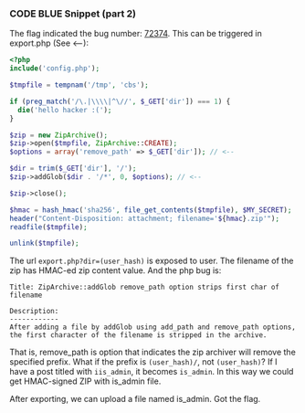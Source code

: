 ### CODE BLUE Snippet (part 2)

The flag indicated the bug number: [72374](https://bugs.php.net/bug.php?id=72374). This can be triggered in export.php (See <--):

```php
<?php
include('config.php');

$tmpfile = tempnam('/tmp', 'cbs');

if (preg_match('/\.|\\\\|^\//', $_GET['dir']) === 1) {
  die('hello hacker :(');
}

$zip = new ZipArchive();
$zip->open($tmpfile, ZipArchive::CREATE);
$options = array('remove_path' => $_GET['dir']); // <--

$dir = trim($_GET['dir'], '/');
$zip->addGlob($dir . '/*', 0, $options); // <--

$zip->close();

$hmac = hash_hmac('sha256', file_get_contents($tmpfile), $MY_SECRET);
header("Content-Disposition: attachment; filename='${hmac}.zip'");
readfile($tmpfile);

unlink($tmpfile);
```

The url `export.php?dir=(user_hash)` is exposed to user. The filename of the zip has HMAC-ed zip content value. And the php bug is:

```
Title: ZipArchive::addGlob remove_path option strips first char of filename

Description:
------------
After adding a file by addGlob using add_path and remove_path options, the first character of the filename is stripped in the archive.

```

That is, remove_path is option that indicates the zip archiver will remove the specified prefix.
What if the prefix is `(user_hash)/`, not `(user_hash)`? If I have a post titled with `iis_admin`, it becomes `is_admin`. In this way we could get HMAC-signed ZIP with is_admin file.

After exporting, we can upload a file named is_admin. Got the flag.